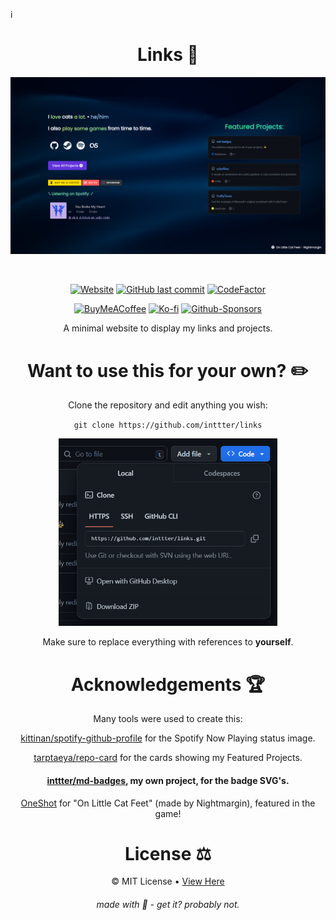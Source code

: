i<div align="center">

# Links 🔗


![Preivew](/assets/preview/preview.png)

<br>

[![Website](https://img.shields.io/website-up-down-green-red/http/inttter.github.io/links.svg)](https://inttter.github.io/links)
[![GitHub last commit](https://img.shields.io/github/last-commit/inttter/links.svg)](https://github.com/inttter/links)
[![CodeFactor](https://www.codefactor.io/repository/github/inttter/portfolio/badge)](https://www.codefactor.io/repository/github/inttter/portfolio)

[![BuyMeACoffee](https://img.shields.io/badge/Buy%20Me%20a%20Coffee-ffdd00?logo=buy-me-a-coffee&logoColor=black)](https://buymeacoffee.com/intter)
[![Ko-fi](https://img.shields.io/badge/Ko--fi-FF5E5B?logo=ko-fi&logoColor=white)](https://ko-fi.com/intter)
[![Github-Sponsors](https://img.shields.io/badge/Sponsor-30363D?logo=GitHub-Sponsors&logoColor=#EA4AAA)]((https://github.com/sponsors/inttter))

A minimal website to display my links and projects.

# Want to use this for your own? ✏️

Clone the repository and edit anything you wish:

`git clone https://github.com/inttter/links`

<img src="assets/preview/how-to-clone.png" alt="howtoclone" width="350px" height="300px" />

Make sure to replace everything with references to **yourself**.

# Acknowledgements 🏆

Many tools were used to create this: 

[kittinan/spotify-github-profile](https://github.com/kittinan/spotify-github-profile) for the Spotify Now Playing status image.

[tarptaeya/repo-card](https://github.com/tarptaeya/repo-card) for the cards showing my Featured Projects.

#### [inttter/md-badges](https://github.com/inttter/md-badges), **my own project**, for the badge SVG's.

[OneShot](https://store.steampowered.com/app/420530/OneShot/) for "On Little Cat Feet" (made by Nightmargin), featured in the game!

# License ⚖️

©️ MIT License • [View Here](LICENSE)

###### made with 🥞 - get it? probably not.